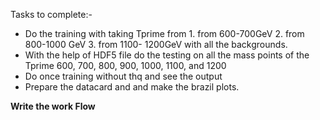 Tasks to complete:-
* Do the training with taking Tprime from 
           1. from 600-700GeV
           2. from 800-1000 GeV
           3. from 1100- 1200GeV
      with all the backgrounds.
* With the help of HDF5 file do the testing on all the mass points of the Tprime 600, 700, 800, 900, 1000, 1100, and 1200
* Do once training without thq and see the output
* Prepare the datacard and and make the brazil plots.
      
**Write the work Flow**
